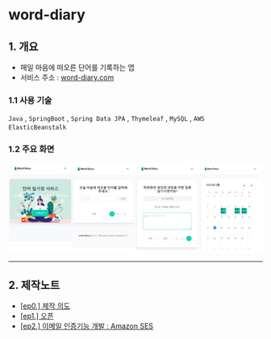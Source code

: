# word-diary

## 1. 개요

- 매일 마음에 떠오른 단어를 기록하는 앱
- 서비스 주소 : [word-diary.com](https://word-diary.com)

### 1.1 사용 기술

`Java` , `SpringBoot` , `Spring Data JPA` , `Thymeleaf` ,  `MySQL` , `AWS ElasticBeanstalk`

### 1.2 주요 화면

![주요화면.png](./docs/img/주요화면.png)

---

## 2. 제작노트
- [[ep0.] 제작 의도](https://tozitizi.tistory.com/entry/단어-일기장-제작-의도)
- [[ep1.] 오픈](https://tozitizi.tistory.com/entry/단어일기장-오픈)
- [[ep2.] 이메일 인증기능 개발 : Amazon SES](https://tozitizi.tistory.com/entry/word-diary-email-authentication)
